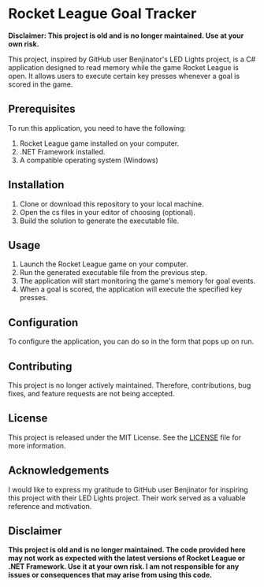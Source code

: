 # Rocket League Goal Tracker

**Disclaimer: This project is old and is no longer maintained. Use at your own risk.**

This project, inspired by GitHub user Benjinator's LED Lights project, is a C# application designed to read memory while the game Rocket League is open. It allows users to execute certain key presses whenever a goal is scored in the game.

## Prerequisites

To run this application, you need to have the following:

1. Rocket League game installed on your computer.
2. .NET Framework installed.
3. A compatible operating system (Windows)

## Installation

1. Clone or download this repository to your local machine.
2. Open the cs files in your editor of choosing (optional).
3. Build the solution to generate the executable file.

## Usage

1. Launch the Rocket League game on your computer.
2. Run the generated executable file from the previous step.
3. The application will start monitoring the game's memory for goal events.
4. When a goal is scored, the application will execute the specified key presses.

## Configuration

To configure the application, you can do so in the form that pops up on run.

## Contributing

This project is no longer actively maintained. Therefore, contributions, bug fixes, and feature requests are not being accepted.

## License

This project is released under the MIT License. See the [LICENSE](LICENSE) file for more information.

## Acknowledgements

I would like to express my gratitude to GitHub user Benjinator for inspiring this project with their LED Lights project. Their work served as a valuable reference and motivation.

## Disclaimer

**This project is old and is no longer maintained. The code provided here may not work as expected with the latest versions of Rocket League or .NET Framework. Use it at your own risk. I am not responsible for any issues or consequences that may arise from using this code.**